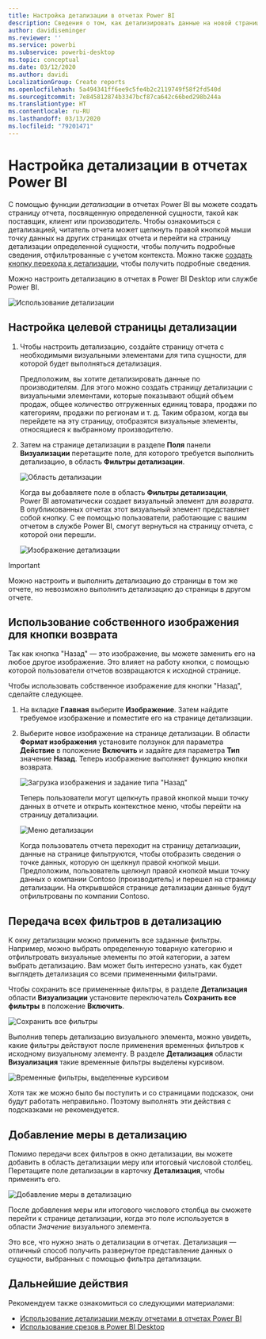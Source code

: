 ```yaml
---
title: Настройка детализации в отчетах Power BI
description: Сведения о том, как детализировать данные на новой странице отчета в отчетах Power BI
author: davidiseminger
ms.reviewer: ''
ms.service: powerbi
ms.subservice: powerbi-desktop
ms.topic: conceptual
ms.date: 03/12/2020
ms.author: davidi
LocalizationGroup: Create reports
ms.openlocfilehash: 5a494341ff6ee9c5fe4b2c2119749f58f2fd540d
ms.sourcegitcommit: 7e845812874b3347bcf87ca642c66bed298b244a
ms.translationtype: HT
ms.contentlocale: ru-RU
ms.lasthandoff: 03/13/2020
ms.locfileid: "79201471"
---
```

# <a name="set-up-drill-through-in-power-bi-reports"></a>Настройка детализации в отчетах Power BI
С помощью функции *детализации* в отчетах Power BI вы можете создать страницу отчета, посвященную определенной сущности, такой как поставщик, клиент или производитель. Чтобы ознакомиться с детализацией, читатель отчета может щелкнуть правой кнопкой мыши точку данных на других страницах отчета и перейти на страницу детализации определенной сущности, чтобы получить подробные сведения, отфильтрованные с учетом контекста. Можно также [создать кнопку перехода к детализации](desktop-drill-through-buttons.md), чтобы получить подробные сведения.

Можно настроить детализацию в отчетах в Power BI Desktop или службе Power BI.

![Использование детализации](media/desktop-drillthrough/power-bi-drill-through-right-click.png)

## <a name="set-up-the-drill-through-destination-page"></a>Настройка целевой страницы детализации
1. Чтобы настроить детализацию, создайте страницу отчета с необходимыми визуальными элементами для типа сущности, для которой будет выполняться детализация. 

    Предположим, вы хотите детализировать данные по производителям. Для этого можно создать страницу детализации с визуальными элементами, которые показывают общий объем продаж, общее количество отгруженных единиц товара, продажи по категориям, продажи по регионам и т. д. Таким образом, когда вы перейдете на эту страницу, отобразятся визуальные элементы, относящиеся к выбранному производителю.

2. Затем на странице детализации в разделе **Поля** панели **Визуализации** перетащите поле, для которого требуется выполнить детализацию, в область **Фильтры детализации**.

    ![Область детализации](media/desktop-drillthrough/drillthrough_02.png)

    Когда вы добавляете поле в область **Фильтры детализации**, Power BI автоматически создает визуальный элемент для *возврата*. В опубликованных отчетах этот визуальный элемент представляет собой кнопку. С ее помощью пользователи, работающие с вашим отчетом в службе Power BI, смогут вернуться на страницу отчета, с которой они перешли.

    ![Изображение детализации](media/desktop-drillthrough/drillthrough_03.png)

> [!IMPORTANT]
> Можно настроить и выполнить детализацию до страницы в том же отчете, но невозможно выполнить детализацию до страницы в другом отчете.  



## <a name="use-your-own-image-for-a-back-button"></a>Использование собственного изображения для кнопки возврата    
 Так как кнопка "Назад" — это изображение, вы можете заменить его на любое другое изображение. Это влияет на работу кнопки, с помощью которой пользователи отчетов возвращаются к исходной странице. 

Чтобы использовать собственное изображение для кнопки "Назад", сделайте следующее.

1. На вкладке **Главная** выберите **Изображение**. Затем найдите требуемое изображение и поместите его на странице детализации.

2. Выберите новое изображение на странице детализации. В области **Формат изображения** установите ползунок для параметра **Действие** в положение **Включить** и задайте для параметра **Тип** значение **Назад**. Теперь изображение выполняет функцию кнопки возврата.

    ![Загрузка изображения и задание типа "Назад"](media/desktop-drillthrough/drillthrough_05.png)

    
     Теперь пользователи могут щелкнуть правой кнопкой мыши точку данных в отчете и открыть контекстное меню, чтобы перейти на страницу детализации. 

    ![Меню детализации](media/desktop-drillthrough/drillthrough_04.png)

    Когда пользователь отчета переходит на страницу детализации, данные на странице фильтруются, чтобы отобразить сведения о точке данных, которую он щелкнул правой кнопкой мыши. Предположим, пользователь щелкнул правой кнопкой мыши точку данных о компании Contoso (производитель) и перешел на страницу детализации. На открывшейся странице детализации данные будут отфильтрованы по компании Contoso.

## <a name="pass-all-filters-in-drill-through"></a>Передача всех фильтров в детализацию

К окну детализации можно применить все заданные фильтры. Например, можно выбрать определенную товарную категорию и отфильтровать визуальные элементы по этой категории, а затем выбрать детализацию. Вам может быть интересно узнать, как будет выглядеть детализация со всеми примененными фильтрами.

Чтобы сохранить все примененные фильтры, в разделе **Детализация** области **Визуализации** установите переключатель **Сохранить все фильтры** в положение **Включить**. 

![Сохранить все фильтры](media/desktop-drillthrough/drillthrough_06.png)

Выполнив теперь детализацию визуального элемента, можно увидеть, какие фильтры действуют после применения временных фильтров к исходному визуальному элементу. В разделе **Детализация** области **Визуализация** такие временные фильтры выделены курсивом. 

![Временные фильтры, выделенные курсивом](media/desktop-drillthrough/drillthrough_07.png)

Хотя так же можно было бы поступить и со страницами подсказок, они будут работать неправильно. Поэтому выполнять эти действия с подсказками не рекомендуется.

## <a name="add-a-measure-to-drill-through"></a>Добавление меры в детализацию

Помимо передачи всех фильтров в окно детализации, вы можете добавить в область детализации меру или итоговый числовой столбец. Перетащите поле детализации в карточку **Детализация**, чтобы применить его. 

![Добавление меры в детализацию](media/desktop-drillthrough/drillthrough_08.png)

После добавления меры или итогового числового столбца вы сможете перейти к странице детализации, когда это поле используется в области *Значение* визуального элемента.

Это все, что нужно знать о детализации в отчетах. Детализация — отличный способ получить развернутое представление данных о сущности, выбранных с помощью фильтра детализации.

## <a name="next-steps"></a>Дальнейшие действия

Рекомендуем также ознакомиться со следующими материалами:

* [Использование детализации между отчетами в отчетах Power BI](desktop-cross-report-drill-through.md)
* [Использование срезов в Power BI Desktop](visuals/power-bi-visualization-slicers.md)

